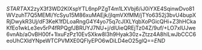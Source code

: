 $START$AX2zyX3f3WD2KlXspYTL6npPZgT4m1LXVbj6/iJ0iYXE4SqinwDvo81WVzuhT7Q5MEMl/YcSyu15M86xuMAEjk/jIqmVXfMM/jTYo6352j3bvU4bupXRjDwykR3Uj/dF3KeK1fDLoaRngG4Y4yo75q7cJIXLYqbXoPGicQHi+Z3hHCkaKfEo1wkLe3ev5rP4fRPQgfJBRUYJ7NU+j/dlUieQREjTz04Z/9uf/+LO7xlUJwe6vnAb/aOvBH00f+1IxuFzPz10EvSXkw8l3h9Hyak30z+Ztzz4A8hlLwJbCCC6eoUhCXldYNpeWTCPVMXE0QFlyEPO6wDiLD4eO25glQ==$END$